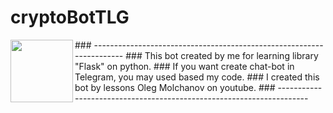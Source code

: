# cryptoBotTLG
<img align="left" width="100" height="100" src="http://www.fillmurray.com/100/100">
### ---------------------------------------------------------------------
### This bot created by me for learning library "Flask" on python.
### If you want create chat-bot in Telegram, you may used based my code. 
### I created this bot by lessons Oleg Molchanov on youtube.
### ---------------------------------------------------------------------
